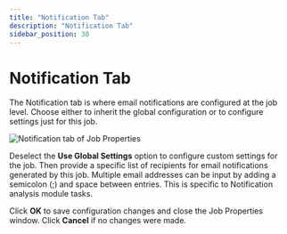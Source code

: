 ```yaml
---
title: "Notification Tab"
description: "Notification Tab"
sidebar_position: 30
---
```


# Notification Tab

The Notification tab is where email notifications are configured at the job level. Choose either to
inherit the global configuration or to configure settings just for this job.

![Notification tab of Job Properties](/images/accessanalyzer/12.0/admin/jobs/job/properties/notification.webp)

Deselect the **Use Global Settings** option to configure custom settings for the job. Then provide a
specific list of recipients for email notifications generated by this job. Multiple email addresses
can be input by adding a semicolon (;) and space between entries. This is specific to Notification
analysis module tasks.

Click **OK** to save configuration changes and close the Job Properties window. Click **Cancel** if
no changes were made.
